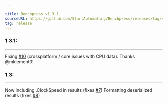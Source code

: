 ```yaml
---

title: Benchpress v1.3.1
sourceURL: https://github.com/StartAutomating/Benchpress/releases/tag/v1.3.1
tag: release
---
```

### 1.3.1:
---
Fixing [#10](https://github.com/StartAutomating/Benchpress/issues/10) (crossplatform / core issues with CPU data).   Thanks @mklement0!

### 1.3:
---
Now including .ClockSpeed in results (fixes [#7](https://github.com/StartAutomating/Benchpress/issues/7))
Formatting deserialized results (fixes [#8](https://github.com/StartAutomating/Benchpress/issues/8))            
